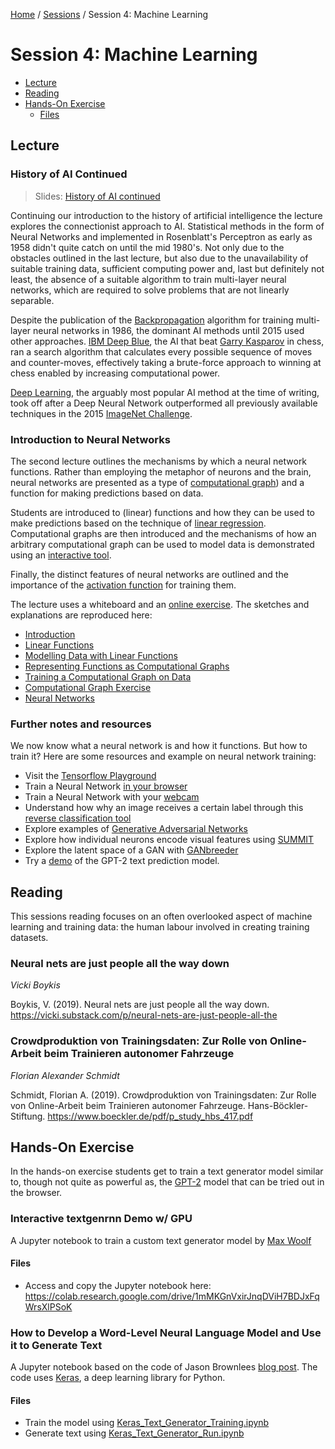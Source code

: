 [Home](../../README.md) / [Sessions](../README.md) / Session 4: Machine Learning

# Session 4: Machine Learning

* [Lecture](#lecture)
* [Reading](#reading)
* [Hands-On Exercise](#hands-on-exercise)
	* [Files](#files)

## Lecture

### History of AI Continued

> Slides: [History of AI continued](lecture/slides_history_of_ai_continued.md)

Continuing our introduction to the history of artificial intelligence the lecture explores the connectionist approach to AI. Statistical methods in the form of Neural Networks and implemented in Rosenblatt's Perceptron as early as 1958 didn't quite catch on until the mid 1980's. Not only due to the obstacles outlined in the last lecture, but also due to the unavailability of suitable training data, sufficient computing power and, last but definitely not least, the absence of a suitable algorithm to train multi-layer neural networks, which are required to solve problems that are not linearly separable.

Despite the publication of the [Backpropagation](https://en.wikipedia.org/wiki/Backpropagation) algorithm for training multi-layer neural networks in 1986, the dominant AI methods until 2015 used other approaches. [IBM Deep Blue](https://en.wikipedia.org/wiki/Deep_Blue_(chess_computer)), the AI that beat [Garry Kasparov](https://en.wikipedia.org/wiki/Garry_Kasparov) in chess, ran a search algorithm that calculates every possible sequence of moves and counter-moves, effectively taking a brute-force approach to winning at chess enabled by increasing computational power.

[Deep Learning](https://en.wikipedia.org/wiki/Deep_learning), the arguably most popular AI method at the time of writing, took off after a Deep Neural Network outperformed all previously available techniques in the 2015 [ImageNet Challenge](http://www.image-net.org/challenges/LSVRC/). 

### Introduction to Neural Networks

The second lecture outlines the mechanisms by which a neural network functions. Rather than employing the metaphor of neurons and the brain, neural networks are presented as a type of [computational graph](lecture/notes_3_functions_as_computational_graphs.md)) and a function for making predictions based on data.

Students are introduced to (linear) functions and how they can be used to make predictions based on the technique of [linear regression](https://en.wikipedia.org/wiki/Linear_regression). Computational graphs are then introduced and the mechanisms of how an arbitrary computational graph can be used to model data is demonstrated using an [interactive tool]((lecture/exercise_1_computational_graph.md)).

Finally, the distinct features of neural networks are outlined and the importance of the [activation function](https://en.wikipedia.org/wiki/Activation_function) for training them.

The lecture uses a whiteboard and an [online exercise](lecture/exercise_1_computational_graph.md). The sketches and explanations are reproduced here:

* [Introduction](lecture/notes_0_introduction_to_neural_networks.md)
* [Linear Functions](lecture/notes_1_linear_functions.md)
* [Modelling Data with Linear Functions](lecture/notes_2_modelling_data_with_linear_functions.md)
* [Representing Functions as Computational Graphs](lecture/notes_3_functions_as_computational_graphs.md)
* [Training a Computational Graph on Data](lecture/notes_4_training_a_computational_graph.md)
* [Computational Graph Exercise](lecture/exercise_1_computational_graph.md)
* [Neural Networks](lecture/notes_5_neural_networks.md)

### Further notes and resources

We now know what a neural network is and how it functions. But how to train it? Here are some resources and example on neural network training:

* Visit the [Tensorflow Playground](https://playground.tensorflow.org/#activation=tanh&batchSize=10&dataset=circle&regDataset=reg-plane&learningRate=0.03&regularizationRate=0&noise=0&networkShape=&seed=0.04538&showTestData=false&discretize=false&percTrainData=50&x=true&y=true&xTimesY=false&xSquared=false&ySquared=false&cosX=false&sinX=false&cosY=false&sinY=false&collectStats=false&problem=classification&initZero=false&hideText=false)
* Train a Neural Network [in your browser](https://cs.stanford.edu/people/karpathy/convnetjs/demo/cifar10.html)
* Train a Neural Network with your [webcam](https://teachablemachine.withgoogle.com)
* Understand how why an image receives a certain label through this [reverse classification tool](https://lrpserver.hhi.fraunhofer.de/image-classification)
* Explore examples of [Generative Adversarial Networks](https://machinelearningmastery.com/impressive-applications-of-generative-adversarial-networks/)
* Explore how individual neurons encode visual features using [SUMMIT](https://fredhohman.com/summit/)
* Explore the latent space of a GAN with [GANbreeder](https://artbreeder.com/)
* Try a [demo](https://talktotransformer.com/) of the GPT-2 text prediction model.


## Reading

This sessions reading focuses on an often overlooked aspect of machine learning and training data: the human labour involved in creating training datasets.

### Neural nets are just people all the way down

_Vicki Boykis_

Boykis, V. (2019). Neural nets are just people all the way down. https://vicki.substack.com/p/neural-nets-are-just-people-all-the


### Crowdproduktion von Trainingsdaten: Zur Rolle von Online-Arbeit beim Trainieren autonomer Fahrzeuge

_Florian Alexander Schmidt_


Schmidt, Florian A. (2019). Crowdproduktion von Trainingsdaten: Zur Rolle von Online-Arbeit beim Trainieren autonomer Fahrzeuge. Hans-Böckler-Stiftung. https://www.boeckler.de/pdf/p_study_hbs_417.pdf


## Hands-On Exercise

In the hands-on exercise students get to train a text generator model similar to, though not quite as powerful as, the [GPT-2](https://talktotransformer.com/) model that can be tried out in the browser.


### Interactive textgenrnn Demo w/ GPU

A Jupyter notebook to train a custom text generator model by [Max Woolf](https://minimaxir.com/)

#### Files

- Access and copy the Jupyter notebook here: https://colab.research.google.com/drive/1mMKGnVxirJnqDViH7BDJxFqWrsXlPSoK

### How to Develop a Word-Level Neural Language Model and Use it to Generate Text

A Jupyter notebook based on the code of Jason Brownlees [blog post](https://machinelearningmastery.com/how-to-develop-a-word-level-neural-language-model-in-keras/.). The code uses [Keras](https://keras.io/), a deep learning library for Python.

#### Files

- Train the model using [Keras_Text_Generator_Training.ipynb](hands_on/keras_text/Keras_Text_Generator_Training.ipynb)
- Generate text using [Keras_Text_Generator_Run.ipynb](hands_on/keras_text/Keras_Text_Generator_Run.ipynb)